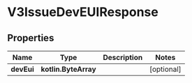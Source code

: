 
# V3IssueDevEUIResponse

## Properties
Name | Type | Description | Notes
------------ | ------------- | ------------- | -------------
**devEui** | **kotlin.ByteArray** |  |  [optional]



